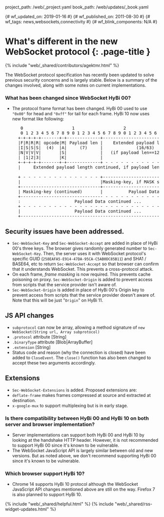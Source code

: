 project_path: /web/_project.yaml book_path: /web/updates/_book.yaml

{# wf_updated_on: 2019-01-16 #} {# wf_published_on: 2011-08-30 #} {# wf_tags: news,websockets,connectivity #} {# wf_blink_components: N/A #}

# What's different in the new WebSocket protocol {: .page-title }

{% include "web/_shared/contributors/agektmr.html" %}

The WebSocket protocol specification has recently been updated to solve previous security concerns and is largely stable. Below is a summary of the changes involved, along with some notes on current implementations.

### What has been changed since WebSocket HyBi 00?

* The protocol frame format has been changed. HyBi 00 used to use `"0x00"` for head and `"0xff"` for tail for each frame. HyBi 10 now uses new format like following:

<pre class="prettyprint">
      0                   1                   2                   3
      0 1 2 3 4 5 6 7 8 9 0 1 2 3 4 5 6 7 8 9 0 1 2 3 4 5 6 7 8 9 0 1
     +-+-+-+-+-------+-+-------------+-------------------------------+
     |F|R|R|R| opcode|M| Payload len |    Extended payload length    |
     |I|S|S|S|  (4)  |A|     (7)     |             (16/63)           |
     |N|V|V|V|       |S|             |   (if payload len==126/127)   |
     | |1|2|3|       |K|             |                               |
     +-+-+-+-+-------+-+-------------+ - - - - - - - - - - - - - - - +
     |     Extended payload length continued, if payload len == 127  |

     + - - - - - - - - - - - - - - - +-------------------------------+
     |                               |Masking-key, if MASK set to 1  |
     +-------------------------------+-------------------------------+
     | Masking-key (continued)       |          Payload Data         |
     +-------------------------------- - - - - - - - - - - - - - - - +
     :                     Payload Data continued ...                :
     + - - - - - - - - - - - - - - - - - - - - - - - - - - - - - - - +
     |                     Payload Data continued ...                |
     +---------------------------------------------------------------+
</pre>

## Security issues have been addressed.

* `Sec-WebSocket-Key` and `Sec-WebSocket-Accept` are added in place of HyBi 00's three keys. The browser gives randomly generated number to `Sec-WebSocket-Key`. Then, the server uses it with WebSocket protocol's specific GUID (`258EAFA5-E914-47DA-95CA-C5AB0DC85B11`) and SHA1 / BASE64, etc to return `Sec-WebSocket-Accept` so that browser can confirm that it understands WebSocket. This prevents a cross-protocol attack.
* On each frame, *frame masking* is now required. This prevents cache poisoning on proxy. `Sec-WebSocket-Origin` is added to prevent access from scripts that the service provider isn't aware of.
* `Sec-WebSocket-Origin` is added in place of HyBi 00's Origin key to prevent access from scripts that the service provider doesn't aware of. Note that this will be just "`Origin`" on HyBi 11.

## JS API changes

* `subprotocol` can now be array, allowing a method signature of `new WebSocket(String url, Array subprotocol)`
* `.protocol` attribute [String]
* `.binaryType` attribute [Blob|ArrayBuffer]
* `.extension` [String]
* Status code and reason (why the connection is closed) have been added to `CloseEvent`. The `close()` function has also been changed to accept these two arguments accordingly.

## Extensions

* `Sec-WebSocket-Extensions` is added. Proposed extensions are:
* `deflate-frame` makes frames compressed at source and extracted at destination.
* `x-google-mux` to support multiplexing but is in early stage.

### Is there compatibility between HyBi 00 and HyBi 10 on both server and browser implementation?

* Server implementations can support both HyBi 00 and HyBi 10 by looking at the handshake HTTP header. However, it is not recommended to support HyBi 00 since it's known to be vulnerable.
* The WebSocket JavaScript API is largely similar between old and new versions. But as noted above, we don't recommend supporting HyBi 00 since it's known to be vulnerable.

### Which browser support HyBi 10?

* Chrome 14 supports HyBi 10 protocol although the WebSocket JavaScript API changes mentioned above are still on the way. Firefox 7 is also planned to support HyBi 10.

{% include "web/_shared/helpful.html" %} {% include "web/_shared/rss-widget-updates.html" %}